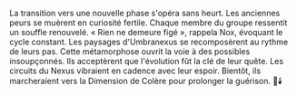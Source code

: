  La transition vers une nouvelle phase s'opéra sans heurt.
Les anciennes peurs se muèrent en curiosité fertile.
Chaque membre du groupe ressentit un souffle renouvelé.
« Rien ne demeure figé », rappela Nox, évoquant le cycle constant.
Les paysages d'Umbranexus se recomposèrent au rythme de leurs pas.
Cette métamorphose ouvrit la voie à des possibles insoupçonnés.
Ils acceptèrent que l'évolution fût la clé de leur quête.
Les circuits du Nexus vibraient en cadence avec leur espoir.
Bientôt, ils marcheraient vers la Dimension de Colère pour prolonger la guérison.
🌌🕯️
